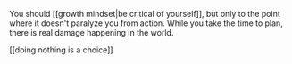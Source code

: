You should [[growth mindset|be critical of yourself]], but only to the point where it doesn't paralyze you from action. While you take the time to plan, there is real damage happening in the world.

[[doing nothing is a choice]]